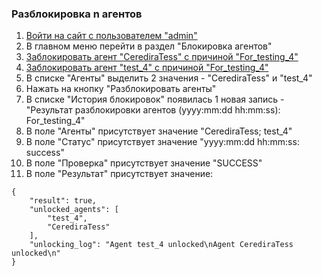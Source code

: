 ### Разблокировка n агентов

1. [Войти на сайт с пользователем "admin"](../../../0.%20Шаги/1.%20Войти%20на%20сайт%20с%20пользователем%20username.md)
1. В главном меню перейти в раздел "Блокировка агентов"
1. [Заблокировать агент "CerediraTess" с причиной "For_testing_4"](../../../0.%20Шаги/8.%20Заблокировать%20агент%20agent%20с%20причиной%20lock_cause.md)
1. [Заблокировать агент "test_4" с причиной "For_testing_4"](../../../0.%20Шаги/8.%20Заблокировать%20агент%20agent%20с%20причиной%20lock_cause.md)
1. В списке "Агенты" выделить 2 значения - "CerediraTess" и "test_4"
1. Нажать на кнопку "Разблокировать агенты"
1. В списке "История блокировок" появилась 1 новая запись - "Результат разблокировки агентов (yyyy:mm:dd hh:mm:ss): For_testing_4"
1. В поле "Агенты" присутствует значение "CerediraTess; test_4"
1. В поле "Статус" присутствует значение "yyyy:mm:dd hh:mm:ss: success"
1. В поле "Проверка" присутствует значение "SUCCESS"
1. В поле "Результат" присутствует значение:
```
{
    "result": true,
    "unlocked_agents": [
        "test_4",
        "CerediraTess"
    ],
    "unlocking_log": "Agent test_4 unlocked\nAgent CerediraTess unlocked\n"
}
```
